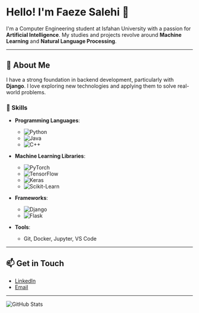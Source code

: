# Hello! I'm Faeze Salehi 👋

I'm a Computer Engineering student at Isfahan University with a passion for **Artificial Intelligence**. My studies and projects revolve around **Machine Learning** and **Natural Language Processing**.

---

## 🌟 About Me

I have a strong foundation in backend development, particularly with **Django**. I love exploring new technologies and applying them to solve real-world problems.

### 🔧 Skills

- **Programming Languages**: 
  - ![Python](https://img.shields.io/badge/Python-3.9-blue)
  - ![Java](https://img.shields.io/badge/Java-11-orange)
  - ![C++](https://img.shields.io/badge/C%2B%2B-11-red)

- **Machine Learning Libraries**: 
  - ![PyTorch](https://img.shields.io/badge/PyTorch-1.9.0-orange)
  - ![TensorFlow](https://img.shields.io/badge/TensorFlow-2.5-orange)
  - ![Keras](https://img.shields.io/badge/Keras-2.4.3-red)
  - ![Scikit-Learn](https://img.shields.io/badge/Scikit--Learn-0.24.2-blue)

- **Frameworks**: 
  - ![Django](https://img.shields.io/badge/Django-3.2-green)
  - ![Flask](https://img.shields.io/badge/Flask-2.0-orange)

- **Tools**: 
  - Git, Docker, Jupyter, VS Code

---

## 📫 Get in Touch

- [LinkedIn]([link_to_linkedin](https://www.linkedin.com/in/faeze-salehi7))
- [Email](mailto:fasa.pub@gmail.com)

---

![GitHub Stats](https://github-readme-stats.vercel.app/api?username=your_github_username&show_icons=true&theme=radical)
